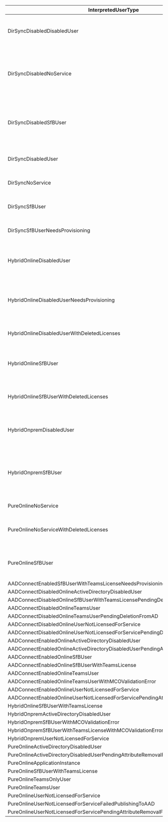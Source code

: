 
| InterpretedUserType | Possible Description |
|------- | -------------------- |
|DirSyncDisabledDisabledUser| User account disabled in SfB online and disabled in local AD, has a sipAddress attribute online, RegistrarPool has a value
|DirSyncDisabledNoService| User account disabled in SfB online and does not have a sipAddress attribute online, RegistrarPool empty, OnPremHostingProvider shows sipfed.online.lync.com
|DirSyncDisabledSfBUser| User account disabled in SfB online and has a sipAddress attribute online, also, has a RegistrarPool value and OnPremHostingProvider is empty
|DirSyncDisabledUser| User account disabled in SfB online and disabled in local AD, does not have a RegistrarPool value.
|DirSyncNoService| To this day, I still do not know exactly what that means.
|DirSyncSfBUser| Enabled in SfB Online, has a SipAddress and has a RegistrarPool, this is the best value we can get.
|DirSyncSfBUserNeedsProvisioning| This appears to be a temporal state before DirSyncSfBUser
|HybridOnlineDisabledUser| User account disabled in SfB online, has a SipAddress attribute online and OnPremHostingProvider is not empty.
|HybridOnlineDisabledUserNeedsProvisioning| User account disabled in SfB online, hasn't a SipAddress attribute online and OnPremHostingProvider is not empty.
|HybridOnlineDisabledUserWithDeletedLicenses| It's like HybridOnlineDisabledUser but, it seems that license is not assigned.
|HybridOnlineSfBUser| User account enabled and DirSynched, has a SipAddress and a OnPremHostingProvider and RegistrarPool.
|HybridOnlineSfBUserWithDeletedLicenses| Same as HybridOnlineSfBUser but judging by the name, it seems that license is not present.
|HybridOnpremDisabledUser| User account disabled in SfB OnPrem, OnPremHostingProvider has "SRV:" value and RegistrarPool is empty.
|HybridOnpremSfBUser| According to Johan Delimon's Blog, the account is created at Customer AD, DirSynched and uses SfB OnPrem, we can judge this by the presence of OnPremHostingProvider
|PureOnlineNoService| I still do not know exactly what that means.
|PureOnlineNoServiceWithDeletedLicenses| User account created in Office 365, has no local AD account, so is not DirSynched, has no SfB license.
|PureOnlineSfBUser| User account created in Office 365, has no local AD account, so is not DirSynched, and uses SfB Online.
|AADConnectEnabledSfBUserWithTeamsLicenseNeedsProvisioningToAD|
|AADConnectDisabledOnlineActiveDirectoryDisabledUser|
|AADConnectDisabledOnlineSfBUserWithTeamsLicensePendingDeletionFromAD|
|AADConnectDisabledOnlineTeamsUser|
|AADConnectDisabledOnlineTeamsUserPendingDeletionFromAD|
|AADConnectDisabledOnlineUserNotLicensedForService|
|AADConnectDisabledOnlineUserNotLicensedForServicePendingDeletionFromAD|
|AADConnectEnabledOnlineActiveDirectoryDisabledUser|
|AADConnectEnabledOnlineActiveDirectoryDisabledUserPendingAttributeRemovalFromAD|
|AADConnectEnabledOnlineSfBUser|
|AADConnectEnabledOnlineSfBUserWithTeamsLicense|
|AADConnectEnabledOnlineTeamsUser|
|AADConnectEnabledOnlineTeamsUserWithMCOValidationError|
|AADConnectEnabledOnlineUserNotLicensedForService|
|AADConnectEnabledOnlineUserNotLicensedForServicePendingAttributeRemovalFromAD|
|HybridOnlineSfBUserWithTeamsLicense|
|HybridOnpremActiveDirectoryDisabledUser|
|HybridOnpremSfBUserWithMCOValidationError|
|HybridOnpremSfBUserWithTeamsLicenseWithMCOValidationError|
|HybridOnpremUserNotLicensedForService|
|PureOnlineActiveDirectoryDisabledUser|
|PureOnlineActiveDirectoryDisabledUserPendingAttributeRemovalFromAD|
|PureOnlineApplicationInstance|
|PureOnlineSfBUserWithTeamsLicense|
|PureOnlineTeamsOnlyUser|
|PureOnlineTeamsUser|
|PureOnlineUserNotLicensedForService|
|PureOnlineUserNotLicensedForServiceFailedPublishingToAAD|
|PureOnlineUserNotLicensedForServicePendingAttributeRemovalFromAD|
